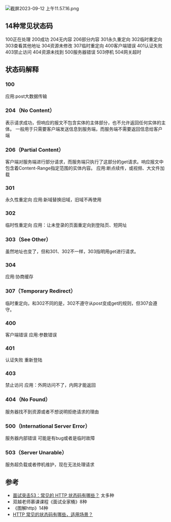 ![截屏2023-09-12 上午11.57.16.png](https://p6-juejin.byteimg.com/tos-cn-i-k3u1fbpfcp/f8290cc8d9ef4bf1b88b9a5accb2e50a~tplv-k3u1fbpfcp-jj-mark:0:0:0:0:q75.image#?w=628&h=218&s=97608&e=png&b=efefef)
## 14种常见状态码
100正在处理
200成功
204无内容
206部分内容
301永久重定向
302临时重定向
303查看其他地址
304资源未修改
307临时重定向
400客户端错误
401认证失败
403禁止访问
404资源未找到
500服务器错误
503停机
504网关超时
## 状态码解释
### 100
应用:post大数据传输
### 204（No Content）
表示请求成功，但响应的报文不包含实体的主体部分，也不允许返回任何实体的主体。
一般用于只需要客户端发送信息到服务端，而服务端不需要返回信息给客户端
### 206（Partial Content）
客户端对服务端进行部分请求，而服务端只执行了这部分的get请求。响应报文中包含着Content-Range指定范围的实体内容。
应用:断点续传，或视频、大文件加载
### 301
永久性重定向
应用:新域替换旧域，旧域不再使用
### 302
临时性重定向
应用：让未登录的页面重定向到登陆页、短网址
### 303（See Other）
虽然地址也变了，但和301、302不一样，303指明用get进行请求。
### 304
应用:协商缓存
### 307（Temporary Redirect）
临时重定向，和302不同的是，302不遵守从post变成get的规则，但307会遵守。
### 400
客户端错误
应用:参数错误
### 401
认证失败 重新登陆
### 403
禁止访问
应用：外网访问不了，内网才能返回
### 404（No Found）
服务器找不到资源或者不想说明拒绝请求的理由
### 500（International Server Error）
服务器内部错误
可能是有bug或者是临时故障
### 503（Server Unarable）
服务超负载或者停机维护，现在无法处理请求
## 参考
- [面试突击53：常见的 HTTP 状态码有哪些？](https://juejin.cn/post/7104117388676694046?searchId=20230912114902A0228CB7D160AEA9B66B) 太多种
- 双越老师慕课课程《面试全家桶》8种
- 《图解http》14种
- [HTTP 常见的状态码有哪些，适用场景？](https://blog.csdn.net/m0_75213088/article/details/127936055)